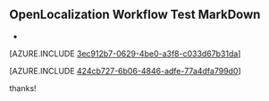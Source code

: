 ## OpenLocalization Workflow Test MarkDown
* 

[AZURE.INCLUDE [3ec912b7-0629-4be0-a3f8-c033d67b31da](calleeMd1.md)]



[AZURE.INCLUDE [424cb727-6b06-4846-adfe-77a4dfa799d0](calleeMd2.md)]

 
thanks!